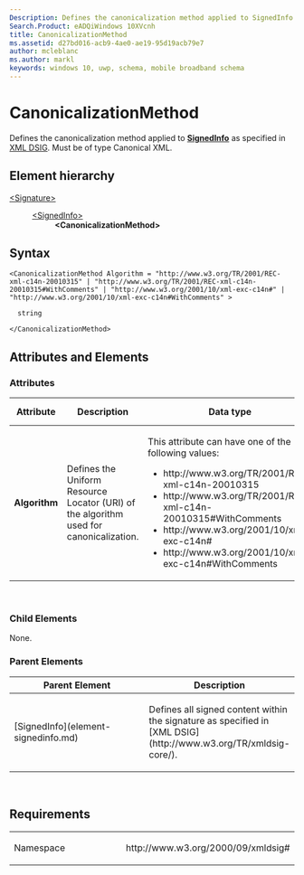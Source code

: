 ```yaml
---
Description: Defines the canonicalization method applied to SignedInfo
Search.Product: eADQiWindows 10XVcnh
title: CanonicalizationMethod
ms.assetid: d27bd016-acb9-4ae0-ae19-95d19acb79e7
author: mcleblanc
ms.author: markl
keywords: windows 10, uwp, schema, mobile broadband schema
---
```


# CanonicalizationMethod


Defines the canonicalization method applied to [**SignedInfo**](element-signedinfo.md) as specified in [XML DSIG](http://www.w3.org/TR/xmldsig-core/). Must be of type Canonical XML.

## Element hierarchy

<dl>
<dt><a href="element-signature.md">&lt;Signature&gt;</a></dt>
<dd>
<dl>
<dt><a href="element-signedinfo.md">&lt;SignedInfo&gt;</a></dt>
<dd><b>&lt;CanonicalizationMethod&gt;</b></dd>
</dl>
</dd>
</dl>

## Syntax

``` syntax
<CanonicalizationMethod Algorithm = "http://www.w3.org/TR/2001/REC-xml-c14n-20010315" | "http://www.w3.org/TR/2001/REC-xml-c14n-20010315#WithComments" | "http://www.w3.org/2001/10/xml-exc-c14n#" | "http://www.w3.org/2001/10/xml-exc-c14n#WithComments" >

  string

</CanonicalizationMethod>
```

## Attributes and Elements


### Attributes

<table>
<colgroup>
<col width="20%" />
<col width="20%" />
<col width="20%" />
<col width="20%" />
<col width="20%" />
</colgroup>
<thead>
<tr class="header">
<th>Attribute</th>
<th>Description</th>
<th>Data type</th>
<th>Required</th>
<th>Default value</th>
</tr>
</thead>
<tbody>
<tr class="odd">
<td><strong>Algorithm</strong></td>
<td><p>Defines the Uniform Resource Locator (URI) of the algorithm used for canonicalization.</p></td>
<td><p>This attribute can have one of the following values:</p>
<ul>
<li>http://www.w3.org/TR/2001/REC-xml-c14n-20010315</li>
<li>http://www.w3.org/TR/2001/REC-xml-c14n-20010315#WithComments</li>
<li>http://www.w3.org/2001/10/xml-exc-c14n#</li>
<li>http://www.w3.org/2001/10/xml-exc-c14n#WithComments</li>
</ul></td>
<td>Yes</td>
<td></td>
</tr>
</tbody>
</table>

 

### Child Elements

None.

### Parent Elements

<table>
<colgroup>
<col width="50%" />
<col width="50%" />
</colgroup>
<thead>
<tr class="header">
<th>Parent Element</th>
<th>Description</th>
</tr>
</thead>
<tbody>
<tr class="odd">
<td>[SignedInfo](element-signedinfo.md)</td>
<td><p>Defines all signed content within the signature as specified in [XML DSIG](http://www.w3.org/TR/xmldsig-core/).</p></td>
</tr>
</tbody>
</table>

 

## Requirements

<table>
<colgroup>
<col width="50%" />
<col width="50%" />
</colgroup>
<tbody>
<tr class="odd">
<td><p>Namespace</p></td>
<td><p>http://www.w3.org/2000/09/xmldsig#</p></td>
</tr>
</tbody>
</table>

 

 



